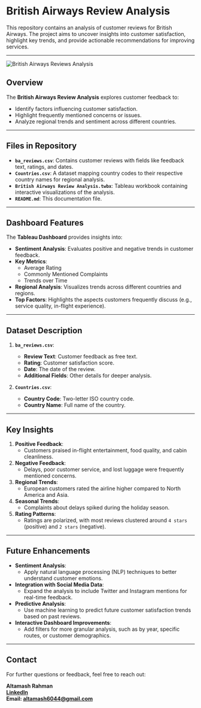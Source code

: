 # British Airways Review Analysis

This repository contains an analysis of customer reviews for British Airways. The project aims to uncover insights into customer satisfaction, highlight key trends, and provide actionable recommendations for improving services.

---

![British Airways Reviews Analysis](Britishairwaysdashboard.png.png)

## Overview

The **British Airways Review Analysis** explores customer feedback to:
- Identify factors influencing customer satisfaction.
- Highlight frequently mentioned concerns or issues.
- Analyze regional trends and sentiment across different countries.

---

## Files in Repository

- **`ba_reviews.csv`**: Contains customer reviews with fields like feedback text, ratings, and dates.
- **`Countries.csv`**: A dataset mapping country codes to their respective country names for regional analysis.
- **`British Airways Review Analysis.twbx`**: Tableau workbook containing interactive visualizations of the analysis.
- **`README.md`**: This documentation file.

---

## Dashboard Features

The **Tableau Dashboard** provides insights into:
- **Sentiment Analysis**: Evaluates positive and negative trends in customer feedback.
- **Key Metrics**:
  - Average Rating
  - Commonly Mentioned Complaints
  - Trends over Time
- **Regional Analysis**: Visualizes trends across different countries and regions.
- **Top Factors**: Highlights the aspects customers frequently discuss (e.g., service quality, in-flight experience).

---

## Dataset Description

1. **`ba_reviews.csv`**:
   - **Review Text**: Customer feedback as free text.
   - **Rating**: Customer satisfaction score.
   - **Date**: The date of the review.
   - **Additional Fields**: Other details for deeper analysis.

2. **`Countries.csv`**:
   - **Country Code**: Two-letter ISO country code.
   - **Country Name**: Full name of the country.

---

## Key Insights

1. **Positive Feedback**:
   - Customers praised in-flight entertainment, food quality, and cabin cleanliness.
2. **Negative Feedback**:
   - Delays, poor customer service, and lost luggage were frequently mentioned concerns.
3. **Regional Trends**:
   - European customers rated the airline higher compared to North America and Asia.
4. **Seasonal Trends**:
   - Complaints about delays spiked during the holiday season.
5. **Rating Patterns**:
   - Ratings are polarized, with most reviews clustered around `4 stars` (positive) and `2 stars` (negative).

---

## Future Enhancements

- **Sentiment Analysis**:
  - Apply natural language processing (NLP) techniques to better understand customer emotions.
- **Integration with Social Media Data**:
  - Expand the analysis to include Twitter and Instagram mentions for real-time feedback.
- **Predictive Analysis**:
  - Use machine learning to predict future customer satisfaction trends based on past reviews.
- **Interactive Dashboard Improvements**:
  - Add filters for more granular analysis, such as by year, specific routes, or customer demographics.

---

## Contact

For further questions or feedback, feel free to reach out:

**Altamash Rahman**  
**[LinkedIn]([www.linkedin.com/in/altamash-ra](https://www.linkedin.com/in/altamash-rahman-b399b1178/))**  
**Email: altamash6044@gmail.com**
